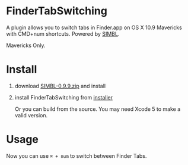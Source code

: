 FinderTabSwitching
==================

A plugin allows you to switch tabs in Finder.app on OS X 10.9 Mavericks with CMD+num shortcuts. Powered by [SIMBL](http://www.culater.net/software/SIMBL/SIMBL.php).

Mavericks Only.

# Install

1. download [SIMBL-0.9.9.zip](http://www.culater.net/dl/files/SIMBL-0.9.9.zip) and install
2. install FinderTabSwitching from [installer](http://cl.ly/24042k382c09) 
	
	Or you can build from the source. You may need Xcode 5 to make a valid version.
	
# Usage
Now you can use `⌘ + num` to switch between Finder Tabs.